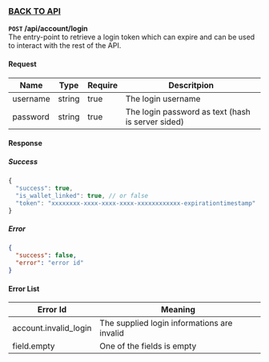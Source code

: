 ### [BACK TO API](../../API.md)

**``POST`` /api/account/login**  
The entry-point to retrieve a login token which can expire and can be used to interact with the rest of the API.

#### Request
| Name     | Type   | Require | Descritpion                                       |
| -------- | ------ | ------- | ------------------------------------------------- |
| username | string | true    | The login username                                |
| password | string | true    | The login password as text (hash is server sided) |

#### Response
##### Success
```js
{
  "success": true,
  "is_wallet_linked": true, // or false
  "token": "xxxxxxxx-xxxx-xxxx-xxxx-xxxxxxxxxxxx-expirationtimestamp"
}
```

##### Error
```json
{
  "success": false,
  "error": "error id"
}
```

#### Error List
| Error Id              | Meaning                                     |
| --------------------- | ------------------------------------------- |
| account.invalid_login | The supplied login informations are invalid |
| field.empty           | One of the fields is empty                  |

